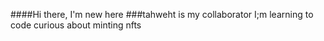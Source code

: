 ####Hi there, I'm new here
###tahweht is my collaborator
I;m learning to code 
curious about minting nfts
